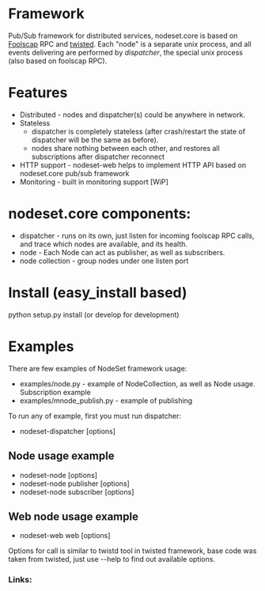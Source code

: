 # Framework

Pub/Sub framework for distributed services, nodeset.core is based on [Foolscap][1] RPC and [twisted][2]. 
Each "node" is a separate unix process, and all events delivering are performed by *dispatcher*, 
the special unix process (also based on foolscap RPC).

# Features

* Distributed -  nodes and dispatcher(s) could be anywhere in network. 
* Stateless
     *  dispatcher is completely stateless (after crash/restart the state of dispatcher will be the same as before).
     * nodes share nothing between each other, and restores all subscriptions after dispatcher reconnect
* HTTP support - nodeset-web helps to implement HTTP API based on nodeset.core pub/sub framework
* Monitoring - built in monitoring support [WiP]


# nodeset.core components:
* dispatcher - runs on its own, just listen for incoming foolscap RPC calls, and trace which nodes are available,
    and its health.
* node - Each Node can act as publisher, as well as subscribers. 
 * node collection - group nodes under one listen port

# Install (easy_install based)

python setup.py install (or develop for development)

# Examples

There are few examples of NodeSet framework usage:

 * examples/node.py - example of NodeCollection, as well as Node usage. Subscription example
 * examples/mnode_publish.py - example of publishing

To run any of example, first you must run dispatcher:

 * nodeset-dispatcher [options]

## Node usage example
  - nodeset-node [options]
  - nodeset-node publisher [options]
  - nodeset-node subscriber [options]
 
## Web node usage example
  - nodeset-web web [options]

  Options for call is similar to twistd tool in twisted framework, base code was taken from twisted, just use --help to
find out available options.

### Links:
[1]: http://foolscap.lothar.com/trac
[2]: http://twistedmatrix.com

